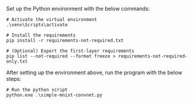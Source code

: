 
Set up the Python environment with the below commands:

~~~shell
# Activate the virtual environment
.\venv\Scripts\activate

# Install the requirements
pip install -r requirements-not-required.txt

# (Optional) Export the first-layer requirements
pip list --not-required --format freeze > requirements-not-required-only.txt
~~~

After setting up the environment above, run the program with the below steps:

~~~shell
# Run the python script
python.exe .\simple-mnist-convnet.py
~~~
